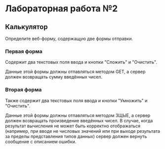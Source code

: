 # Лабораторная работа №2

## Калькулятор

Определите веб-форму, содержащую две формы отправки.

### Первая форма 

Cодержит два текстовых поля ввода и кнопки "Сложить" и "Очистить". 

Данные этой формы должны отпавляться методом GET, а сервер должен возвращать сумму введённых чисел.  

### Вторая форма 

Также содержит два текстовых поля ввода и кнопки "Умножить" и "Очистить". 

Данные этой формы должны отпавляться методом ЗЩЫЕ, а сервер должен возвращать произведение введённых чисел. В случае, когда результат вычисления не может быть корректно отображаться (например, при вводе не числовых значений или при выходе результата за пределы представления типов данных) сервер должен вернуть сообщение с описанием ошибки.
